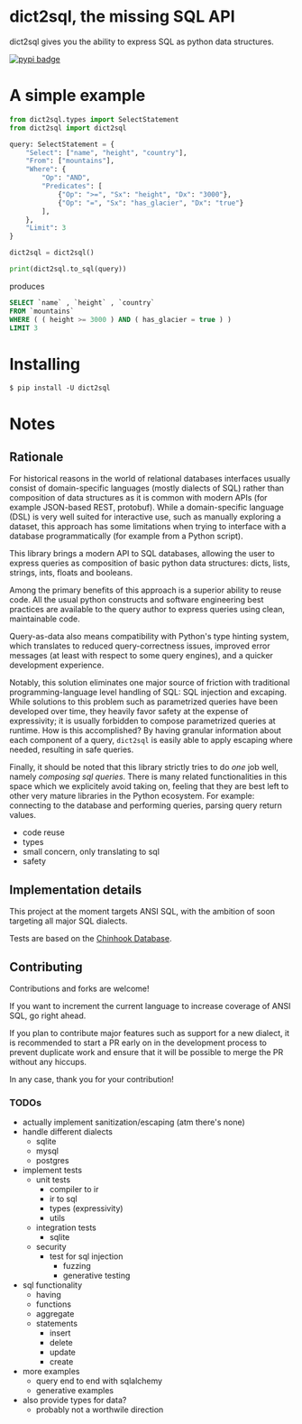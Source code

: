 # dict2sql, the missing SQL API

dict2sql gives you the ability to express SQL as python data structures.

[![pypi badge](https://badge.fury.io/py/dict2sql.svg)](https://badge.fury.io/py/dict2sql)

# A simple example

```python
from dict2sql.types import SelectStatement
from dict2sql import dict2sql

query: SelectStatement = {
    "Select": ["name", "height", "country"],
    "From": ["mountains"],
    "Where": {
        "Op": "AND",
        "Predicates": [
            {"Op": ">=", "Sx": "height", "Dx": "3000"},
            {"Op": "=", "Sx": "has_glacier", "Dx": "true"}
        ],
    },
    "Limit": 3
}

dict2sql = dict2sql()

print(dict2sql.to_sql(query))

```

produces

```sql
SELECT `name` , `height` , `country`
FROM `mountains`
WHERE ( ( height >= 3000 ) AND ( has_glacier = true ) )
LIMIT 3
```


# Installing

```shell
$ pip install -U dict2sql

```


# Notes


## Rationale

For historical reasons in the world of relational databases interfaces usually consist of domain-specific languages (mostly dialects of SQL)
rather than composition of data structures as it is common with modern APIs (for example JSON-based REST, protobuf).
While a domain-specific language (DSL) is very well suited for interactive use, such as manually exploring a dataset, this approach has some limitations when trying to interface with a database programmatically (for example from a Python script).

This library brings a modern API to SQL databases, allowing the user to express queries as composition of basic python data structures: dicts, lists, strings, ints, floats and booleans.

Among the primary benefits of this approach is a superior ability to reuse code. All the usual python constructs and software engineering best practices are available to the query author to express queries using clean, maintainable code.

Query-as-data also means compatibility with Python's type hinting system, which translates to reduced query-correctness issues, improved error messages (at least with respect to some query engines), and a quicker development experience.

Notably, this solution eliminates one major source of friction with traditional programming-language level handling of SQL: SQL injection and excaping. While solutions to this problem such as parametrized queries have been developed over time, they heavily favor safety at the expense of expressivity; it is usually forbidden to compose parametrized queries at runtime.
How is this accomplished? By having granular information about each component of a query, `dict2sql` is easily able to apply escaping where needed, resulting in safe queries.

Finally, it should be noted that this library strictly tries to do *one* job well, namely *composing sql queries*. There is many related functionalities in this space which we explicitely avoid taking on, feeling that they are best left to other very mature libraries in the Python ecosystem. For example: connecting to the database and performing queries, parsing query return values.

- code reuse
- types
- small concern, only translating to sql
- safety

## Implementation details
This project at the moment targets ANSI SQL, with the ambition of soon targeting all major SQL dialects.

Tests are based on the [Chinhook Database](https://github.com/lerocha/chinook-database).

## Contributing

Contributions and forks are welcome!

If you want to increment the current language to increase coverage of ANSI SQL, go right ahead.

If you plan to contribute major features such as support for a new dialect, it is recommended to start a PR early on in the development process to prevent duplicate work and ensure that it will be possible to merge the PR without any hiccups.

In any case, thank you for your contribution!


### TODOs
- actually implement sanitization/escaping (atm there's none)
- handle different dialects
    - sqlite
    - mysql
    - postgres
- implement tests
    - unit tests
        - compiler to ir
        - ir to sql
        - types (expressivity)
        - utils
    - integration tests
        - sqlite
    - security
        - test for sql injection
            - fuzzing
            - generative testing
- sql functionality
    - having
    - functions
    - aggregate
    - statements
        - insert
        - delete
        - update
        - create
- more examples
    - query end to end with sqlalchemy
    - generative examples
- also provide types for data?
    - probably not a worthwile direction
